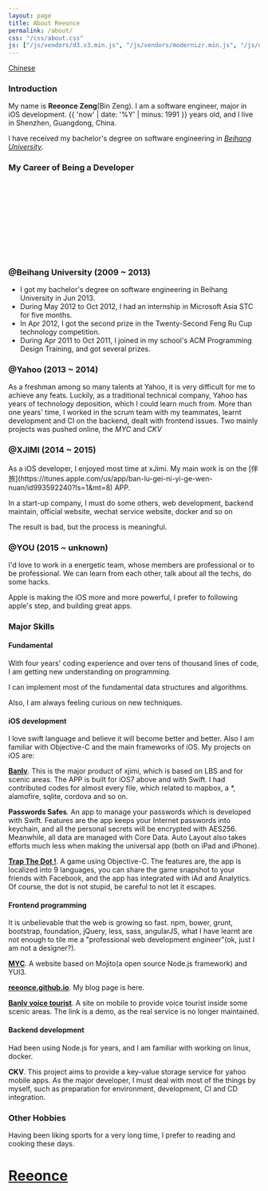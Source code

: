 ```yaml
---
layout: page
title: About Reeonce
permalink: /about/
css: "/css/about.css"
js: ["/js/vendors/d3.v3.min.js", "/js/vendors/modernizr.min.js", "/js/others/about.js"]
---
```


<div id="lang-selector">
  <a href="/about/zh/">Chinese</a>
</div>

### Introduction

My name is **Reeonce Zeng**(Bin Zeng). I am a software engineer, major in iOS development. {{ 'now' | date: '%Y' | minus: 1991 }} years old, and I live in Shenzhen, Guangdong, China.

I have received my bachelor's degree on software engineering in [*Beihang University*](http://ev.buaa.edu.cn/).

### My Career of Being a Developer

<div id="timeline" class="">
  <div id="career-timelime" class="">
  	<svg>
  	</svg>
  </div>
  <div id="career-buaa" class="">
    <div class="back-icon"><a href=""></a></div>
    <div class="content">
      <h3>@Beihang University (2009 ~ 2013)</h3>
      <ul>
        <li>I got my bachelor's degree on software engineering in Beihang University in Jun 2013.</li>
        <li>During May 2012 to Oct 2012, I had an internship in Microsoft Asia STC for five months.</li>
        <li>In Apr 2012, I got the second prize in the Twenty-Second Feng Ru Cup technology competition.</li>
        <li>During Apr 2011 to Oct 2011, I joined in my school's ACM Programming Design Training, and got several prizes.</li>
      </ul>
    </div>
  </div>
  <div id="career-yahoo" class="">
    <div class="back-icon"><a href=""></a></div>
    <div class="content">
      <h3>@Yahoo (2013 ~ 2014)</h3>
      <p>As a freshman among so many talents at Yahoo, it is very difficult for me to achieve any feats. Luckily, as a traditional technical company, Yahoo has years of technology deposition, which I could learn much from. More than one years' time, I worked in the scrum team with my teammates, learnt development and CI on the backend, dealt with frontend issues. Two mainly projects was pushed online, the <em>MYC</em> and <em>CKV</em></p>
    </div>
  </div>
  <div id="career-xjimi" class="slideshow-item">
    <div class="back-icon"><a href=""></a></div>
    <div class="content">
      <h3>@XJIMI (2014 ~ 2015)</h3>
      <p>As a iOS developer, I enjoyed most time at xJimi. My main work is on the [伴旅](https://itunes.apple.com/us/app/ban-lu-gei-ni-yi-ge-wen-nuan/id993592240?ls=1&mt=8) APP. </p>
      <p>In a start-up company, I must do some others, web development, backend maintain, official website, wechat service website, docker and so on</p>
      <p>The result is bad, but the process is meaningful.</p>
    </div>
  </div>
  <div id="career-you" class="">
    <div class="back-icon"><a href=""></a></div>
    <div class="content">
      <h3>@YOU (2015 ~ unknown)</h3>
      <p>I'd love to work in a energetic team, whose members are professional or to be professional. We can learn from each other, talk about all the techs, do some hacks.</p>
      <p>Apple is making the iOS more and more powerful, I prefer to following apple's step, and building great apps.</p>
    </div>
  </div>
</div>

### Major Skills
#### Fundamental
  With four years' coding experience and over tens of thousand lines of code, I am getting new understanding on programming.

  I can implement most of the fundamental data structures and algorithms.

  Also, I am always feeling curious on new techniques.

#### iOS development
  I love swift language and believe it will become better and better. Also I am familiar with Objective-C and the main frameworks of iOS. My projects on iOS are:

  [**Banlv**](https://itunes.apple.com/us/app/ban-lu-gei-ni-yi-ge-wen-nuan/id993592240?ls=1&mt=8). This is the major product of xjimi, which is based on LBS and for scenic areas. The APP is built for iOS7 above and with Swift. I had contributed codes for almost every file, which related to mapbox, a \*, alamofire, sqlite, cordova and so on.

  **Passwords Safes**. An app to manage your passwords which is developed with Swift. Features are the app keeps your Internet passwords into keychain, and all the personal secrets will be encrypted with AES256. Meanwhile, all data are managed with Core Data. Auto Layout also takes efforts much less when making the universal app (both on iPad and iPhone).

  **[Trap The Dot !](https://itunes.apple.com/us/app/trap-the-dot-!/id922876408?ls=1&mt=8)**. A game using Objective-C. The features are, the app is localized into 9 languages, you can share the game snapshot to your friends with Facebook, and the app has integrated with iAd and Analytics. Of course, the dot is not stupid, be careful to not let it escapes.

#### Frontend programming
  It is unbelievable that the web is growing so fast. npm, bower, grunt, bootstrap, foundation, jQuery, less, sass, angularJS, what I have learnt are not enough to tile me a "professional web development engineer"(ok, just I am not a designer?).

  **[MYC](https://mobile.yahoo.com/)**. A website based on Mojito(a open source Node.js framework) and YUI3.

  **[reeonce.github.io](/)**. My blog page is here.

  **[Banlv voice tourist](http://www_wechat.reeonce.biz/page-test/voice_tour.html)**. A site on mobile to provide voice tourist inside some scenic areas. The link is a demo, as the real service is no longer maintained.

#### Backend development
  Had been using Node.js for years, and I am familiar with working on linux, docker.

  **CKV**. This project aims to provide a key-value storage service for yahoo mobile apps. As the major developer, I must deal with most of the things by myself, such as preparation for environment, development, CI and CD integration.

### Other Hobbies
Having been liking sports for a very long time, I prefer to reading and cooking these days.

<div id="welcome-overlay">
  <a href="/"><h1>Reeonce</h1></a>
</div>
